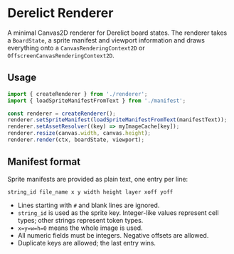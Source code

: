 # Derelict Renderer

A minimal Canvas2D renderer for Derelict board states. The renderer takes a
`BoardState`, a sprite manifest and viewport information and draws everything
onto a `CanvasRenderingContext2D` or `OffscreenCanvasRenderingContext2D`.

## Usage

```ts
import { createRenderer } from './renderer';
import { loadSpriteManifestFromText } from './manifest';

const renderer = createRenderer();
renderer.setSpriteManifest(loadSpriteManifestFromText(manifestText));
renderer.setAssetResolver((key) => myImageCache[key]);
renderer.resize(canvas.width, canvas.height);
renderer.render(ctx, boardState, viewport);
```

## Manifest format

Sprite manifests are provided as plain text, one entry per line:

```
string_id file_name x y width height layer xoff yoff
```

* Lines starting with `#` and blank lines are ignored.
* `string_id` is used as the sprite key. Integer-like values represent cell
  types; other strings represent token types.
* `x=y=w=h=0` means the whole image is used.
* All numeric fields must be integers. Negative offsets are allowed.
* Duplicate keys are allowed; the last entry wins.
```
